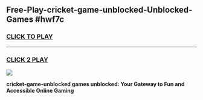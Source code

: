 
## Free-Play-cricket-game-unblocked-Unblocked-Games #hwf7c
<h3>
<a href="https://news.freeplayer.one?title=cricket-game-unblocked&ref=8M">CLICK TO PLAY</a></h3>
<hr>

<h3>
<a href="https://news.freeplayer.one?title=cricket-game-unblocked&ref=8M">CLICK 2 PLAY</a>
  
</h3>

<a href="https://news.freeplayer.one?title=cricket-game-unblocked&ref=8M"><img src="https://clearcache.store/games.png"></a>


**cricket-game-unblocked games unblocked: Your Gateway to Fun and Accessible Online Gaming**

